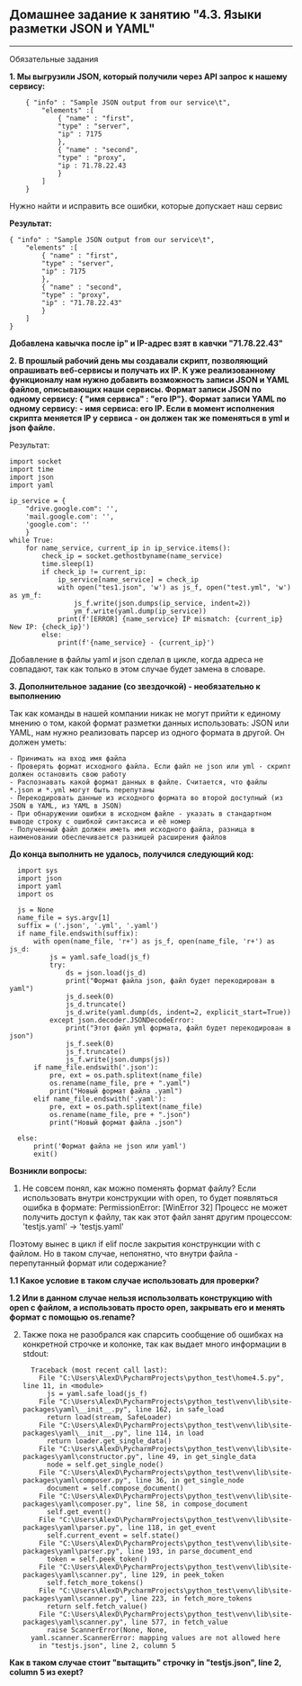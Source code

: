 ## Домашнее задание к занятию "4.3. Языки разметки JSON и YAML"
___
Обязательные задания

**1. Мы выгрузили JSON, который получили через API запрос к нашему сервису:**

        { "info" : "Sample JSON output from our service\t",
            "elements" :[
                { "name" : "first",
                "type" : "server",
                "ip" : 7175 
                },
                { "name" : "second",
                "type" : "proxy",
                "ip : 71.78.22.43
                }
            ]
        }

Нужно найти и исправить все ошибки, которые допускает наш сервис

**Результат:**

    { "info" : "Sample JSON output from our service\t",
        "elements" :[
            { "name" : "first",
            "type" : "server",
            "ip" : 7175 
            },
            { "name" : "second",
            "type" : "proxy",
            "ip" : "71.78.22.43"
            }
        ]
    }

**Добавлена кавычка после ip" и IP-адрес взят в кавчки "71.78.22.43"**

**2. В прошлый рабочий день мы создавали скрипт, позволяющий опрашивать веб-сервисы и получать их IP. К уже реализованному функционалу нам нужно добавить возможность записи JSON и YAML файлов, описывающих наши сервисы. 
   Формат записи JSON по одному сервису: { "имя сервиса" : "его IP"}. Формат записи YAML по одному сервису: - имя сервиса: его IP. Если в момент исполнения скрипта меняется IP у сервиса - он должен так же поменяться в yml и json файле.**

Результат:

    import socket
    import time
    import json
    import yaml
    
    ip_service = {
        "drive.google.com": '',
        'mail.google.com': '',
        'google.com': ''
        }
    while True:
        for name_service, current_ip in ip_service.items():
            check_ip = socket.gethostbyname(name_service)
            time.sleep(1)
            if check_ip != current_ip:
                ip_service[name_service] = check_ip
                with open("tes1.json", 'w') as js_f, open("test.yml", 'w') as ym_f:
                    js_f.write(json.dumps(ip_service, indent=2))
                    ym_f.write(yaml.dump(ip_service))
                print(f'[ERROR] {name_service} IP mismatch: {current_ip} New IP: {check_ip}')
            else:
                print(f'{name_service} - {current_ip}')
    
Добавление в файлы yaml и json сделал в цикле, когда адреса не совпадают, так как только в этом случае будет замена в словаре.

**3. Дополнительное задание (со звездочкой) - необязательно к выполнению**

Так как команды в нашей компании никак не могут прийти к единому мнению о том, какой формат разметки данных использовать: JSON или YAML, нам нужно реализовать парсер из одного формата в другой. Он должен уметь:
    
    - Принимать на вход имя файла   
    - Проверять формат исходного файла. Если файл не json или yml - скрипт должен остановить свою работу
    - Распознавать какой формат данных в файле. Считается, что файлы *.json и *.yml могут быть перепутаны
    - Перекодировать данные из исходного формата во второй доступный (из JSON в YAML, из YAML в JSON)
    - При обнаружении ошибки в исходном файле - указать в стандартном выводе строку с ошибкой синтаксиса и её номер
    - Полученный файл должен иметь имя исходного файла, разница в наименовании обеспечивается разницей расширения файлов

**До конца выполнить не удалось, получился следующий код:**

      import sys
      import json
      import yaml
      import os
      
      js = None
      name_file = sys.argv[1]
      suffix = ('.json', '.yml', '.yaml')
      if name_file.endswith(suffix):
          with open(name_file, 'r+') as js_f, open(name_file, 'r+') as js_d:
              js = yaml.safe_load(js_f)
              try:
                  ds = json.load(js_d)
                  print("Формат файла json, файл будет перекодирован в yaml")
                  js_d.seek(0)
                  js_d.truncate()
                  js_d.write(yaml.dump(ds, indent=2, explicit_start=True))
              except json.decoder.JSONDecodeError:
                  print("Этот файл yml формата, файл будет перекодирован в json")
                  js_f.seek(0)
                  js_f.truncate()
                  js_f.write(json.dumps(js))
          if name_file.endswith('.json'):
              pre, ext = os.path.splitext(name_file)
              os.rename(name_file, pre + ".yaml")
              print("Новый формат файла .yaml")
          elif name_file.endswith('.yaml'):
              pre, ext = os.path.splitext(name_file)
              os.rename(name_file, pre + ".json")
              print("Новый формат файла .json")
      
      else:
          print('Формат файла не json или yaml')
          exit()

**Возникли вопросы:**
1. Не совсем понял, как можно поменять формат файлу? Если использовать внутри конструкции with open,
то будет появляться ошибка в формате: PermissionError: [WinError 32] Процесс не может получить доступ к файлу, так как этот файл занят другим процессом: 'testjs.yaml' -> 'testjs.yaml'

Поэтому вынес в цикл if elif после закрытия констрункции with с файлом. Но в таком случае, непонятно, что внутри файла - перепутанный формат или содержание?

**1.1 Какое условие в таком случае использовать для проверки?**

**1.2 Или в данном случае нельзя использолвать конструкцию with open с файлом, а использовать просто open, закрывать его и менять формат с помощью os.rename?**

2. Также пока не разобрался как спарсить сообщение об ошибках на конкретной строчке и колонке, так как выдает много информации в stdout:

         Traceback (most recent call last):
           File "C:\Users\AlexD\PycharmProjects\python_test\home4.5.py", line 11, in <module>
             js = yaml.safe_load(js_f)
           File "C:\Users\AlexD\PycharmProjects\python_test\venv\lib\site-packages\yaml\__init__.py", line 162, in safe_load
             return load(stream, SafeLoader)
           File "C:\Users\AlexD\PycharmProjects\python_test\venv\lib\site-packages\yaml\__init__.py", line 114, in load
             return loader.get_single_data()
           File "C:\Users\AlexD\PycharmProjects\python_test\venv\lib\site-packages\yaml\constructor.py", line 49, in get_single_data
             node = self.get_single_node()
           File "C:\Users\AlexD\PycharmProjects\python_test\venv\lib\site-packages\yaml\composer.py", line 36, in get_single_node
             document = self.compose_document()
           File "C:\Users\AlexD\PycharmProjects\python_test\venv\lib\site-packages\yaml\composer.py", line 58, in compose_document
             self.get_event()
           File "C:\Users\AlexD\PycharmProjects\python_test\venv\lib\site-packages\yaml\parser.py", line 118, in get_event
             self.current_event = self.state()
           File "C:\Users\AlexD\PycharmProjects\python_test\venv\lib\site-packages\yaml\parser.py", line 193, in parse_document_end
             token = self.peek_token()
           File "C:\Users\AlexD\PycharmProjects\python_test\venv\lib\site-packages\yaml\scanner.py", line 129, in peek_token
             self.fetch_more_tokens()
           File "C:\Users\AlexD\PycharmProjects\python_test\venv\lib\site-packages\yaml\scanner.py", line 223, in fetch_more_tokens
             return self.fetch_value()
           File "C:\Users\AlexD\PycharmProjects\python_test\venv\lib\site-packages\yaml\scanner.py", line 577, in fetch_value
             raise ScannerError(None, None,
         yaml.scanner.ScannerError: mapping values are not allowed here
           in "testjs.json", line 2, column 5

**Как в таком случае стоит "вытащить" строчку in "testjs.json", line 2, column 5 из exept?**
